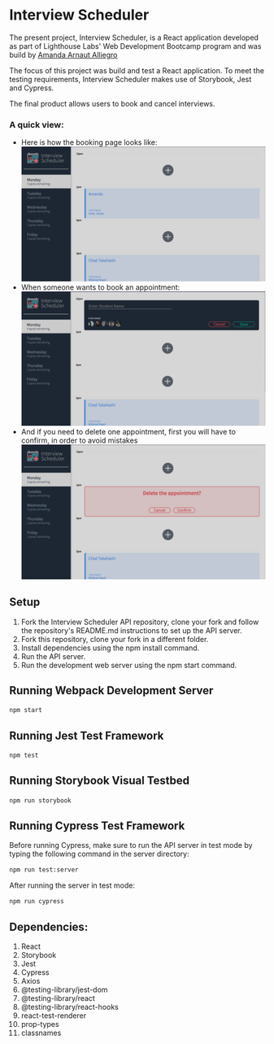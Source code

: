 # Interview Scheduler
The present project, Interview Scheduler, is a React application developed as part of Lighthouse Labs' Web Development Bootcamp program and was build by [Amanda Arnaut Alliegro](https://github.com/amandaalliegro)

The focus of this project was build and test a React application.
To meet the testing requirements, Interview Scheduler makes use of Storybook, Jest and Cypress. 

The final product allows users to book and cancel interviews.

### A quick view:
- Here is how the booking page looks like:
![interviews and spots](https://github.com/amandaalliegro/scheduler/blob/master/docs/Interviews%20and%20spots%20available.png?raw=true)
- When someone wants to book an appointment:
![new appointments](https://github.com/amandaalliegro/scheduler/blob/master/docs/New%20appointment.png?raw=true)
- And if you need to delete one appointment, first you will have to confirm, in order to avoid mistakes
![deleting](https://github.com/amandaalliegro/scheduler/blob/master/docs/Delete%20confirmation.png?raw=trueg)

## Setup

1. Fork the Interview Scheduler API repository, clone your fork and follow the repository's README.md instructions to set up the API server.
2. Fork this repository, clone your fork in a different folder.
3. Install dependencies using the npm install command.
4. Run the API server.
5. Run the development web server using the npm start command.


## Running Webpack Development Server

```sh
npm start
```

## Running Jest Test Framework

```sh
npm test
```

## Running Storybook Visual Testbed

```sh
npm run storybook
```
## Running Cypress Test Framework
Before running Cypress, make sure to run the API server in test mode by typing the following command in the server directory:

```sh
npm run test:server
```
After running the server in test mode:
```sh
npm run cypress
```

## Dependencies:
1. React
2. Storybook
3. Jest
4. Cypress
5. Axios
6. @testing-library/jest-dom
7. @testing-library/react
8. @testing-library/react-hooks
9. react-test-renderer
10. prop-types
11. classnames